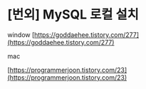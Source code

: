 # [번외] MySQL 로컬 설치

window
[https://goddaehee.tistory.com/277](https://goddaehee.tistory.com/277)

mac

[https://programmerjoon.tistory.com/23](https://programmerjoon.tistory.com/23)